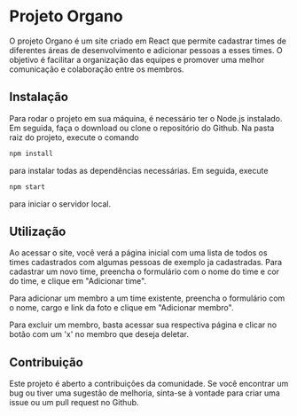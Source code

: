 # Projeto Organo

O projeto Organo é um site criado em React que permite cadastrar times de diferentes áreas de desenvolvimento e adicionar pessoas a esses times. O objetivo é facilitar a organização das equipes e promover uma melhor comunicação e colaboração entre os membros.

## Instalação

Para rodar o projeto em sua máquina, é necessário ter o Node.js instalado. Em seguida, faça o download ou clone o repositório do Github. Na pasta raiz do projeto, execute o comando 
~~~bash
npm install 
~~~ 
para instalar todas as dependências necessárias. Em seguida, execute 
~~~bash
npm start 
~~~
para iniciar o servidor local.

## Utilização

Ao acessar o site, você verá a página inicial com uma lista de todos os times cadastrados com algumas pessoas de exemplo ja cadastradas. Para cadastrar um novo time, preencha o formulário com o nome do time e cor do time, e clique em "Adicionar time".

Para adicionar um membro a um time existente, preencha o formulário com o nome, cargo e link da foto e clique em "Adicionar membro".

Para excluir um membro, basta acessar sua respectiva página e clicar no botão com um 'x' no membro que deseja deletar.

## Contribuição

Este projeto é aberto a contribuições da comunidade. Se você encontrar um bug ou tiver uma sugestão de melhoria, sinta-se à vontade para criar uma issue ou um pull request no Github.